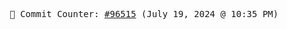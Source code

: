 <p align="center">
    <samp>
        📮 Commit Counter: <a href="https://github.com/Javascript-void0/Javascript-void0/commits/main">#96515</a> (July 19, 2024 @ 10:35 PM)
    </samp>
</p>
